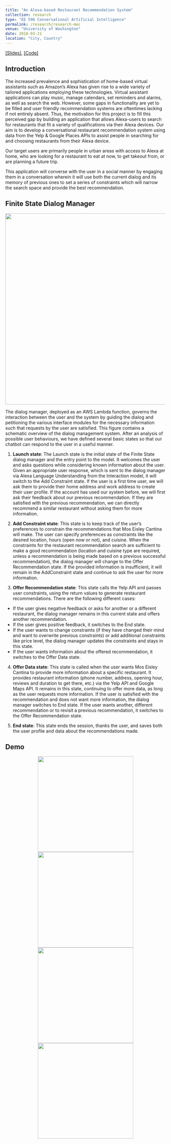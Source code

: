 ```yaml
---
title: "An Alexa-based Restaurant Recommendation System"
collection: research
type: "EE 596 Conversational Artificial Intelligence"
permalink: /research/research-mec
venue: "University of Washington"
date: 2018-03-21
location: "City, Country"
---
```


[[Slides]](https://hao-fang.github.io/ee596_spr2018/slides/showcase/MosEisleyCantina_slides.pdf),
[[Code]](https://github.com/AlexXiao95/AlexaBots)



## Introduction

The increased prevalence and sophistication of home-based virtual assistants such as Amazon’s Alexa has given rise to a wide variety of tailored applications employing these technologies. Virtual assistant applications can play music, manage calendars, set reminders and alarms, as well as search the web. However, some gaps in functionality are yet to be filled and user friendly recommendation systems are oftentimes lacking if not entirely absent. Thus, the motivation for this project is to fill this perceived gap by building an application that allows Alexa-users to search for restaurants that fit a variety of qualifications via their Alexa devices. Our aim is to develop a conversational restaurant recommendation system using data from the Yelp & Google Places APIs to assist people in searching for and choosing restaurants from their Alexa device.

Our target users are primarily people in urban areas with access to Alexa at home, who are looking for a restaurant to eat at now, to get takeout from, or are planning a future trip.

This application will converse with the user in a social manner by engaging them in a conversation wherein it will use both the current dialog and its memory of previous ones to set a series of constraints which will narrow the search space and provide the best recommendation.

## Finite State Dialog Manager
<div style="text-align: center">
<img src="https://alexxiao95.github.io/research/mec/dialogManager.png" width = "600">
</div>

The dialog manager, deployed as an AWS Lambda function, governs the interaction between the user and the system by guiding the dialog and petitioning the various interface modules for the necessary information such that requests by the user are satisfied. This figure contains a schematic overview of the dialog management system. After an analysis of possible user behaviours, we have defined several basic states so that our chatbot can respond to the user in a useful manner.

1. **Launch state**:​ The Launch state is the initial state of the Finite State dialog manager and the entry point to the model. It welcomes the user and asks questions while considering known information about the user. Given an appropriate user response, which is sent to the dialog manager via Alexa Language Understanding from the Interaction model, it will switch to the Add Constraint state. If the user is a first time user, we will ask them to provide their home address and work address to create their user profile. If the account has used our system before, we will first ask their feedback about our previous recommendation. If they are satisfied with the previous recommendation, we can directly recommend a similar restaurant without asking them for more information.

2. **Add Constraint state**: ​This state is to keep track of the user’s preferences to constrain the recommendations that Mos Eisley Cantina will make. The user can specify preferences as constraints like the desired location, hours (open now or not), and cuisine. When the constraints for the restaurant recommendation search are sufficient to make a good recommendation (location and cuisine type are required, unless a recommendation is being made based on a previous successful recommendation), the dialog manager will change to the Offer Recommendation state. If the provided information is insufficient, it will remain in the AddConstraint state and continue to ask the user for more information.

3. **Offer Recommendation state**:​ This state calls the Yelp API and passes user constraints, using the return values to generate restaurant recommendations. There are the following different cases:
 * If the user gives negative feedback or asks for another or a different restaurant, the dialog manager remains in this current state and offers another recommendation.
 * If the user gives positive feedback, it switches to the End state.
 * If the user wants to change constraints (if they have changed their mind and want to overwrite previous constraints) or add additional constraints like price level, the dialog manager updates the constraints and stays in this state.
 * If the user wants information about the offered recommendation, it switches to the Offer Data state.

4. **Offer Data state**: ​This state is called when the user wants Mos Eisley Cantina to provide more information about a specific restaurant. It provides restaurant information (phone number, address, opening hour, reviews and duration to get there, etc.) via the Yelp API and Google Maps API. It remains in this state, continuing to offer more data, as long as the user requests more information. If the user is satisfied with the recommendation and does not want more information, the dialog manager switches to End state. If the user wants another, different recommendation or to revisit a previous recommendation, it switches to the Offer Recommendation state.

5. **End state**:​ This state ends the session, thanks the user, and saves both the user profile and data about the recommendations made.

## Demo
<div style="text-align: center">
<img src="https://alexxiao95.github.io/research/mec/demo1.png" width = "300">
</div>
<div style="text-align: center">
<img src="https://alexxiao95.github.io/research/mec/demo2.png" width = "300">
</div>
<div style="text-align: center">
<img src="https://alexxiao95.github.io/research/mec/demo3.png" width = "300">
</div>
<div style="text-align: center">
<img src="https://alexxiao95.github.io/research/mec/demo4.png" width = "300">
</div>